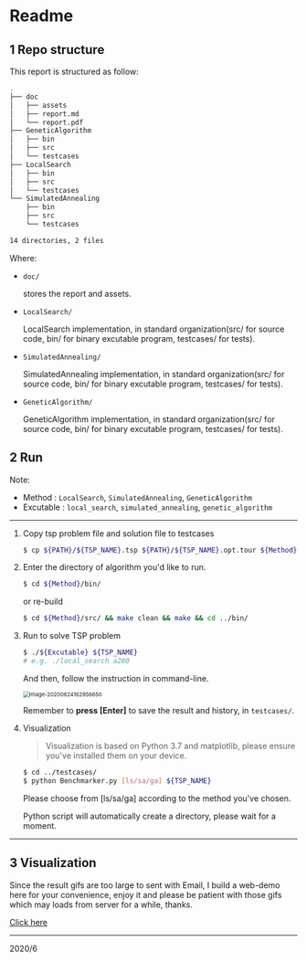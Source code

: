# Readme

## 1 Repo structure

This report is structured as follow:

```bash
.
├── doc
│   ├── assets
│   ├── report.md
│   └── report.pdf
├── GeneticAlgorithm
│   ├── bin
│   ├── src
│   └── testcases
├── LocalSearch
│   ├── bin
│   ├── src
│   └── testcases
└── SimulatedAnnealing
    ├── bin
    ├── src
    └── testcases

14 directories, 2 files
```

Where:

*   `doc/`

    stores the report and assets.

*   `LocalSearch/`

    LocalSearch implementation, in standard organization(src/ for source code, bin/ for binary excutable program, testcases/ for tests).

*   `SimulatedAnnealing/`

    SimulatedAnnealing implementation, in standard organization(src/ for source code, bin/ for binary excutable program, testcases/ for tests).

*   `GeneticAlgorithm/`

    GeneticAlgorithm implementation, in standard organization(src/ for source code, bin/ for binary excutable program, testcases/ for tests).

## 2 Run

Note:

*   Method : `LocalSearch`, `SimulatedAnnealing`, `GeneticAlgorithm`
*   Excutable : `local_search`, `simulated_annealing`, `genetic_algorithm`

---

1.  Copy tsp problem file and solution file to testcases

    ```bash
    $ cp ${PATH}/${TSP_NAME}.tsp ${PATH}/${TSP_NAME}.opt.tour ${Method}/testcases/
    ```

2.  Enter the directory of algorithm you'd like to run.

    ```bash
    $ cd ${Method}/bin/
    ```

    or re-build

    ```bash
    $ cd ${Method}/src/ && make clean && make && cd ../bin/
    ```

3.  Run to solve TSP problem

    ```bash
    $ ./${Excutable} ${TSP_NAME}
    # e.g. ./local_search a280
    ```

    And then, follow the instruction in command-line.

    <img src="/home/karl/.config/Typora/typora-user-images/image-20200624162956650.png" alt="image-20200624162956650" style="zoom:67%;" />

    Remember to **press [Enter]** to save the result and history, in `testcases/`.

4.  Visualization

    >   Visualization is based on Python 3.7 and matplotlib, please ensure you've installed them on your device. 

    ```bash
    $ cd ../testcases/
    $ python Benchmarker.py [ls/sa/ga] ${TSP_NAME}
    ```

    Please choose from [ls/sa/ga] according to the method you've chosen. 

    Python script will automatically create a directory, please wait for a moment.

---

## 3 Visualization

Since the result gifs are too large to sent with Email, I build a web-demo here for your convenience, enjoy it and please be patient with those gifs which may loads from server for a while, thanks.

[Click here](http://webtest.resourcemaster.top/TSP-visualization/)

---

2020/6